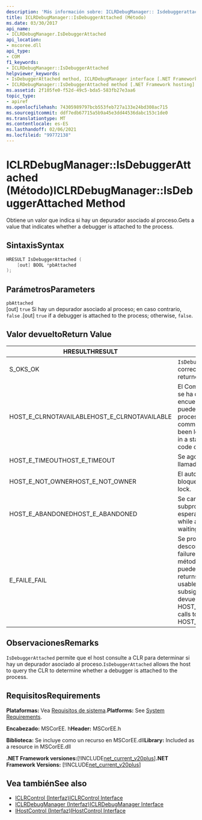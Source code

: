 ```yaml
---
description: 'Más información sobre: ICLRDebugManager:: Isdebuggerattached ((método)'
title: ICLRDebugManager::IsDebuggerAttached (Método)
ms.date: 03/30/2017
api_name:
- ICLRDebugManager.IsDebuggerAttached
api_location:
- mscoree.dll
api_type:
- COM
f1_keywords:
- ICLRDebugManager::IsDebuggerAttached
helpviewer_keywords:
- IsDebuggerAttached method, ICLRDebugManager interface [.NET Framework hosting]
- ICLRDebugManager::IsDebuggerAttached method [.NET Framework hosting]
ms.assetid: 2f105fe0-f52d-49c5-bda5-583fb27e3aa6
topic_type:
- apiref
ms.openlocfilehash: 74305989797bcb553feb727a133e24bd308ac715
ms.sourcegitcommit: ddf7edb67715a5b9a45e3dd44536dabc153c1de0
ms.translationtype: MT
ms.contentlocale: es-ES
ms.lasthandoff: 02/06/2021
ms.locfileid: "99772138"
---
```

# <a name="iclrdebugmanagerisdebuggerattached-method"></a><span data-ttu-id="e9c27-103">ICLRDebugManager::IsDebuggerAttached (Método)</span><span class="sxs-lookup"><span data-stu-id="e9c27-103">ICLRDebugManager::IsDebuggerAttached Method</span></span>

<span data-ttu-id="e9c27-104">Obtiene un valor que indica si hay un depurador asociado al proceso.</span><span class="sxs-lookup"><span data-stu-id="e9c27-104">Gets a value that indicates whether a debugger is attached to the process.</span></span>  
  
## <a name="syntax"></a><span data-ttu-id="e9c27-105">Sintaxis</span><span class="sxs-lookup"><span data-stu-id="e9c27-105">Syntax</span></span>  
  
```cpp  
HRESULT IsDebuggerAttached (  
    [out] BOOL *pbAttached  
);  
```  
  
## <a name="parameters"></a><span data-ttu-id="e9c27-106">Parámetros</span><span class="sxs-lookup"><span data-stu-id="e9c27-106">Parameters</span></span>  

 `pbAttached`  
 <span data-ttu-id="e9c27-107">[out] `true` Si hay un depurador asociado al proceso; en caso contrario, `false` .</span><span class="sxs-lookup"><span data-stu-id="e9c27-107">[out] `true` if a debugger is attached to the process; otherwise, `false`.</span></span>  
  
## <a name="return-value"></a><span data-ttu-id="e9c27-108">Valor devuelto</span><span class="sxs-lookup"><span data-stu-id="e9c27-108">Return Value</span></span>  
  
|<span data-ttu-id="e9c27-109">HRESULT</span><span class="sxs-lookup"><span data-stu-id="e9c27-109">HRESULT</span></span>|<span data-ttu-id="e9c27-110">Descripción</span><span class="sxs-lookup"><span data-stu-id="e9c27-110">Description</span></span>|  
|-------------|-----------------|  
|<span data-ttu-id="e9c27-111">S_OK</span><span class="sxs-lookup"><span data-stu-id="e9c27-111">S_OK</span></span>|<span data-ttu-id="e9c27-112">`IsDebuggerAttached` se devolvió correctamente.</span><span class="sxs-lookup"><span data-stu-id="e9c27-112">`IsDebuggerAttached` returned successfully.</span></span>|  
|<span data-ttu-id="e9c27-113">HOST_E_CLRNOTAVAILABLE</span><span class="sxs-lookup"><span data-stu-id="e9c27-113">HOST_E_CLRNOTAVAILABLE</span></span>|<span data-ttu-id="e9c27-114">El Common Language Runtime (CLR) no se ha cargado en un proceso o el CLR se encuentra en un estado en el que no puede ejecutar código administrado ni procesar la llamada correctamente.</span><span class="sxs-lookup"><span data-stu-id="e9c27-114">The common language runtime (CLR) has not been loaded into a process, or the CLR is in a state in which it cannot run managed code or process the call successfully.</span></span>|  
|<span data-ttu-id="e9c27-115">HOST_E_TIMEOUT</span><span class="sxs-lookup"><span data-stu-id="e9c27-115">HOST_E_TIMEOUT</span></span>|<span data-ttu-id="e9c27-116">Se agotó el tiempo de espera de la llamada.</span><span class="sxs-lookup"><span data-stu-id="e9c27-116">The call timed out.</span></span>|  
|<span data-ttu-id="e9c27-117">HOST_E_NOT_OWNER</span><span class="sxs-lookup"><span data-stu-id="e9c27-117">HOST_E_NOT_OWNER</span></span>|<span data-ttu-id="e9c27-118">El autor de la llamada no posee el bloqueo.</span><span class="sxs-lookup"><span data-stu-id="e9c27-118">The caller does not own the lock.</span></span>|  
|<span data-ttu-id="e9c27-119">HOST_E_ABANDONED</span><span class="sxs-lookup"><span data-stu-id="e9c27-119">HOST_E_ABANDONED</span></span>|<span data-ttu-id="e9c27-120">Se canceló un evento mientras un subproceso o fibra bloqueados estaba esperando en él.</span><span class="sxs-lookup"><span data-stu-id="e9c27-120">An event was canceled while a blocked thread or fiber was waiting on it.</span></span>|  
|<span data-ttu-id="e9c27-121">E_FAIL</span><span class="sxs-lookup"><span data-stu-id="e9c27-121">E_FAIL</span></span>|<span data-ttu-id="e9c27-122">Se produjo un error grave desconocido.</span><span class="sxs-lookup"><span data-stu-id="e9c27-122">An unknown catastrophic failure occurred.</span></span> <span data-ttu-id="e9c27-123">Después de que un método devuelve E_FAIL, CLR ya no se puede usar en el proceso.</span><span class="sxs-lookup"><span data-stu-id="e9c27-123">After a method returns E_FAIL, the CLR is no longer usable within the process.</span></span> <span data-ttu-id="e9c27-124">Las llamadas subsiguientes a métodos de hospedaje devuelven HOST_E_CLRNOTAVAILABLE.</span><span class="sxs-lookup"><span data-stu-id="e9c27-124">Subsequent calls to hosting methods return HOST_E_CLRNOTAVAILABLE.</span></span>|  
  
## <a name="remarks"></a><span data-ttu-id="e9c27-125">Observaciones</span><span class="sxs-lookup"><span data-stu-id="e9c27-125">Remarks</span></span>  

 <span data-ttu-id="e9c27-126">`IsDebuggerAttached` permite que el host consulte a CLR para determinar si hay un depurador asociado al proceso.</span><span class="sxs-lookup"><span data-stu-id="e9c27-126">`IsDebuggerAttached` allows the host to query the CLR to determine whether a debugger is attached to the process.</span></span>  
  
## <a name="requirements"></a><span data-ttu-id="e9c27-127">Requisitos</span><span class="sxs-lookup"><span data-stu-id="e9c27-127">Requirements</span></span>  

 <span data-ttu-id="e9c27-128">**Plataformas:** Vea [Requisitos de sistema](../../get-started/system-requirements.md).</span><span class="sxs-lookup"><span data-stu-id="e9c27-128">**Platforms:** See [System Requirements](../../get-started/system-requirements.md).</span></span>  
  
 <span data-ttu-id="e9c27-129">**Encabezado:** MSCorEE. h</span><span class="sxs-lookup"><span data-stu-id="e9c27-129">**Header:** MSCorEE.h</span></span>  
  
 <span data-ttu-id="e9c27-130">**Biblioteca:** Se incluye como un recurso en MSCorEE.dll</span><span class="sxs-lookup"><span data-stu-id="e9c27-130">**Library:** Included as a resource in MSCorEE.dll</span></span>  
  
 <span data-ttu-id="e9c27-131">**.NET Framework versiones:**[!INCLUDE[net_current_v20plus](../../../../includes/net-current-v20plus-md.md)]</span><span class="sxs-lookup"><span data-stu-id="e9c27-131">**.NET Framework Versions:** [!INCLUDE[net_current_v20plus](../../../../includes/net-current-v20plus-md.md)]</span></span>  
  
## <a name="see-also"></a><span data-ttu-id="e9c27-132">Vea también</span><span class="sxs-lookup"><span data-stu-id="e9c27-132">See also</span></span>

- [<span data-ttu-id="e9c27-133">ICLRControl (Interfaz)</span><span class="sxs-lookup"><span data-stu-id="e9c27-133">ICLRControl Interface</span></span>](iclrcontrol-interface.md)
- [<span data-ttu-id="e9c27-134">ICLRDebugManager (Interfaz)</span><span class="sxs-lookup"><span data-stu-id="e9c27-134">ICLRDebugManager Interface</span></span>](iclrdebugmanager-interface.md)
- [<span data-ttu-id="e9c27-135">IHostControl (Interfaz)</span><span class="sxs-lookup"><span data-stu-id="e9c27-135">IHostControl Interface</span></span>](ihostcontrol-interface.md)
